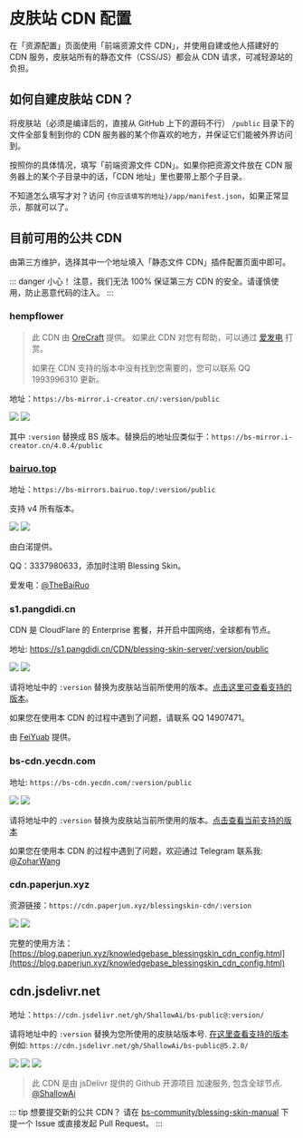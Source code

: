 # 皮肤站 CDN 配置

在「资源配置」页面使用「前端资源文件 CDN」，并使用自建或他人搭建好的 CDN 服务，皮肤站所有的静态文件（CSS/JS）都会从 CDN 请求，可减轻源站的负担。

## 如何自建皮肤站 CDN？

将皮肤站（必须是编译后的，直接从 GitHub 上下的源码不行） `/public` 目录下的文件全部复制到你的 CDN 服务器的某个你喜欢的地方，并保证它们能被外界访问到。

按照你的具体情况，填写「前端资源文件 CDN」。如果你把资源文件放在 CDN 服务器上的某个子目录中的话，「CDN 地址」里也要带上那个子目录。

不知道怎么填写才对？访问 `{你应该填写的地址}/app/manifest.json`，如果正常显示，那就可以了。

## 目前可用的公共 CDN

由第三方维护，选择其中一个地址填入「静态文件 CDN」插件配置页面中即可。

::: danger 小心！
注意，我们无法 100% 保证第三方 CDN 的安全。请谨慎使用，防止恶意代码的注入。
:::

### hempflower

> 此 CDN 由 [OreCraft](http://www.orecraft.cn) 提供。 如果此 CDN 对您有帮助，可以通过 [爱发电](https://afdian.net/@hempflower) 打赏。
>
> 如果在 CDN 支持的版本中没有找到您需要的，您可以联系 QQ 1993996310 更新。

地址：`https://bs-mirror.i-creator.cn/:version/public`

![](https://blessing-skin-manual.vercel.app/api/cdn?cdn=bs-mirror.i-creator.cn/:version/public)
![](https://blessing-skin-manual.vercel.app/api/cdn?cdn=bs-mirror.i-creator.cn/:version/public&version=4.4.0)

其中 `:version` 替换成 BS 版本。替换后的地址应类似于：`https://bs-mirror.i-creator.cn/4.0.4/public`

### [bairuo.top](https://blog.bairuo.top)

地址：`https://bs-mirrors.bairuo.top/:version/public`

支持 v4 所有版本。

![](https://blessing-skin-manual.vercel.app/api/cdn?cdn=bs-mirrors.bairuo.top/:version/public)
![](https://blessing-skin-manual.vercel.app/api/cdn?cdn=bs-mirrors.bairuo.top/:version/public&version=4.4.0)

由白渃提供。

QQ：3337980633，添加时注明 Blessing Skin。

爱发电：[@TheBaiRuo](https://afdian.net/@TheBaiRuo)

### s1.pangdidi.cn

CDN 是 CloudFlare 的 Enterprise 套餐，并开启中国网络，全球都有节点。

地址: https://s1.pangdidi.cn/CDN/blessing-skin-server/:version/public

![](https://blessing-skin-manual.vercel.app/api/cdn?cdn=s1.pangdidi.cn/CDN/blessing-skin-server/:version/public)
![](https://blessing-skin-manual.vercel.app/api/cdn?cdn=s1.pangdidi.cn/CDN/blessing-skin-server/:version/public&version=4.4.0)

请将地址中的 `:version` 替换为皮肤站当前所使用的版本。[点击这里可查看支持的版本](https://s1.pangdidi.cn/CDN/blessing-skin-server/versions.json)。

如果您在使用本 CDN 的过程中遇到了问题，请联系 QQ 14907471。

由 [FeiYuab](https://github.com/FeiYuab) 提供。

### bs-cdn.yecdn.com

地址: `https://bs-cdn.yecdn.com/:version/public`

![](https://blessing-skin-manual.vercel.app/api/cdn?cdn=bs-cdn.yecdn.com/:version/public)
![](https://blessing-skin-manual.vercel.app/api/cdn?cdn=bs-cdn.yecdn.com/:version/public&version=4.4.0)

请将地址中的 `:version` 替换为皮肤站当前所使用的版本。[点击查看当前支持的版本](https://bs-cdn.yecdn.com/versions)

如果您在使用本 CDN 的过程中遇到了问题，欢迎通过 Telegram 联系我: [@ZoharWang](https://t.me/ZoharWang)

### cdn.paperjun.xyz

资源链接：`https://cdn.paperjun.xyz/blessingskin-cdn/:version`

![](https://blessing-skin-manual.vercel.app/api/cdn?cdn=cdn.paperjun.xyz/blessingskin-cdn/:version)
![](https://blessing-skin-manual.vercel.app/api/cdn?cdn=cdn.paperjun.xyz/blessingskin-cdn/:version&version=4.4.0)

完整的使用方法：[https://blog.paperjun.xyz/knowledgebase_blessingskin_cdn_config.html](https://blog.paperjun.xyz/knowledgebase_blessingskin_cdn_config.html)

## cdn.jsdelivr.net

地址：`https://cdn.jsdelivr.net/gh/ShallowAi/bs-public@:version/`

请将地址中的 `:version` 替换为您所使用的皮肤站版本号. [在这里查看支持的版本](https://github.com/ShallowAi/bs-public/branches)
例如: `https://cdn.jsdelivr.net/gh/ShallowAi/bs-public@5.2.0/`

![](https://blessing-skin-manual.vercel.app/api/cdn?cdn=cdn.jsdelivr.net/gh/ShallowAi/bs-public@:version)
![](https://blessing-skin-manual.vercel.app/api/cdn?cdn=cdn.jsdelivr.net/gh/ShallowAi/bs-public@:version&version=4.4.0)
![](https://data.jsdelivr.com/v1/package/gh/ShallowAi/bs-public/badge?style=rounded)

> 此 CDN 是由 jsDelivr 提供的 Github 开源项目 加速服务, 包含全球节点. [@ShallowAi](https://github.com/ShallowAi/)

::: tip 想要提交新的公共 CDN？
请在 [bs-community/blessing-skin-manual](https://github.com/bs-community/blessing-skin-manual) 下提一个 Issue 或直接发起 Pull Request。
:::
